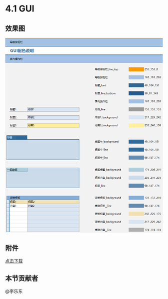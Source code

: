 # 4.1 GUI

## 效果图

![](../images/4001-1.png)

## 附件

<a href="../files/4001-1.xls" download> 点击下载</a>

## 本节贡献者

@李乐东

